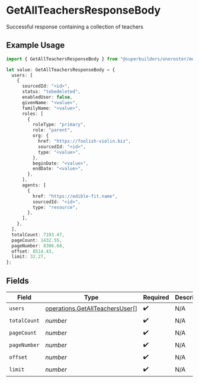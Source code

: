 # GetAllTeachersResponseBody

Successful response containing a collection of teachers

## Example Usage

```typescript
import { GetAllTeachersResponseBody } from "@superbuilders/oneroster/models/operations";

let value: GetAllTeachersResponseBody = {
  users: [
    {
      sourcedId: "<id>",
      status: "tobedeleted",
      enabledUser: false,
      givenName: "<value>",
      familyName: "<value>",
      roles: [
        {
          roleType: "primary",
          role: "parent",
          org: {
            href: "https://foolish-violin.biz",
            sourcedId: "<id>",
            type: "<value>",
          },
          beginDate: "<value>",
          endDate: "<value>",
        },
      ],
      agents: [
        {
          href: "https://edible-fit.name",
          sourcedId: "<id>",
          type: "resource",
        },
      ],
    },
  ],
  totalCount: 7193.47,
  pageCount: 1432.55,
  pageNumber: 8306.68,
  offset: 8514.43,
  limit: 32.27,
};
```

## Fields

| Field                                                                            | Type                                                                             | Required                                                                         | Description                                                                      |
| -------------------------------------------------------------------------------- | -------------------------------------------------------------------------------- | -------------------------------------------------------------------------------- | -------------------------------------------------------------------------------- |
| `users`                                                                          | [operations.GetAllTeachersUser](../../models/operations/getallteachersuser.md)[] | :heavy_check_mark:                                                               | N/A                                                                              |
| `totalCount`                                                                     | *number*                                                                         | :heavy_check_mark:                                                               | N/A                                                                              |
| `pageCount`                                                                      | *number*                                                                         | :heavy_check_mark:                                                               | N/A                                                                              |
| `pageNumber`                                                                     | *number*                                                                         | :heavy_check_mark:                                                               | N/A                                                                              |
| `offset`                                                                         | *number*                                                                         | :heavy_check_mark:                                                               | N/A                                                                              |
| `limit`                                                                          | *number*                                                                         | :heavy_check_mark:                                                               | N/A                                                                              |